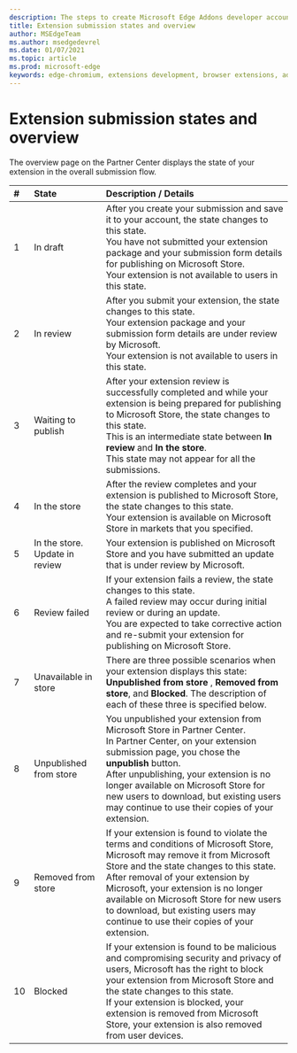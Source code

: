 ```yaml
---
description: The steps to create Microsoft Edge Addons developer account on Partner center.
title: Extension submission states and overview
author: MSEdgeTeam
ms.author: msedgedevrel
ms.date: 01/07/2021
ms.topic: article
ms.prod: microsoft-edge
keywords: edge-chromium, extensions development, browser extensions, addons, partner center, developer
---
```

# Extension submission states and overview  

The overview page on the Partner Center displays the state of your extension in the overall submission flow.  

| # |  State |  Description / Details |  
|:--- |:--- |:--- |  
| 1 |  In draft |  After you create your submission and save it to your account, the state changes to this state.  <br />  You have not submitted your extension package and your submission form details for publishing on Microsoft Store.  <br />  Your extension is not available to users in this state.  |  
| 2|  In review |  After you submit your extension, the state changes to this state.  <br />  Your extension package and your submission form details are under review by Microsoft.  <br />  Your extension is not available to users in this state.  |  
| 3|  Waiting to publish |  After your extension review is successfully completed and while your extension is being prepared for publishing to Microsoft Store, the state changes to this state.  <br />  This is an intermediate state between **In review** and **In the store**.  <br />  This state may not appear for all the submissions.  |  
| 4|  In the store |  After the review completes and your extension is published to Microsoft Store, the state changes to this state.  <br />  Your extension is available on Microsoft Store in markets that you specified.  |  
| 5 |  In the store.  Update in review |  Your extension is published on Microsoft Store and you have submitted an update that is under review by Microsoft.  |  
| 6 |  Review failed |  If your extension fails a review, the state changes to this state.  <br />  A failed review may occur during initial review or during an update.  <br />  You are expected to take corrective action and re-submit your extension for publishing on Microsoft Store.  |  
| 7 |  Unavailable in store |  There are three possible scenarios when your extension displays this state:  **Unpublished from store** , **Removed from store**, and **Blocked**.  The description of each of these three is specified below.  |  
| 8 |  Unpublished from store |  You unpublished your extension from Microsoft Store in Partner Center.  <br />  In Partner Center, on your extension submission page, you chose the **unpublish** button.  <br />  After unpublishing, your extension is no longer available on Microsoft Store for new users to download, but existing users may continue to use their copies of your extension.  |  
| 9 |  Removed from store |  If your extension is found to violate the terms and conditions of Microsoft Store, Microsoft may remove it from Microsoft Store and the state changes to this state.  <br />  After removal of your extension by Microsoft, your extension is no longer available on Microsoft Store for new users to download, but existing users may continue to use their copies of your extension.  |  
| 10 |  Blocked |  If your extension is found to be malicious and compromising security and privacy of users, Microsoft has the right to block your extension from Microsoft Store and the state changes to this state.  <br />  If your extension is blocked, your extension is removed from Microsoft Store, your extension is also removed from user devices.  |  
